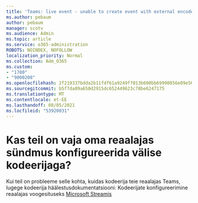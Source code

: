```yaml
---
title: 'Teams: live event - unable to create event with external encoder'
ms.author: pebaum
author: pebaum
manager: scotv
ms.audience: Admin
ms.topic: article
ms.service: o365-administration
ROBOTS: NOINDEX, NOFOLLOW
localization_priority: Normal
ms.collection: Adm_O365
ms.custom:
- "1780"
- "9000208"
ms.openlocfilehash: 2f219337bdda2b11fdf61a9249f7013b600bb69990856e09e56b5ae33ec33dda
ms.sourcegitcommit: b5f7da89a650d2915dc652449623c78be6247175
ms.translationtype: MT
ms.contentlocale: et-EE
ms.lasthandoff: 08/05/2021
ms.locfileid: "53920031"
---
```

# <a name="need-to-configure-your-live-event-with-an-external-encoder"></a>Kas teil on vaja oma reaalajas sündmus konfigureerida välise kodeerijaga?

Kui teil on probleeme selle kohta, kuidas kodeerija teie reaalajas Teams, lugege kodeerija häälestusdokumentatsiooni: Kodeerijate konfigureerimine reaalajas voogesituseks [Microsoft Streamis](https://docs.microsoft.com/stream/live-encoder-setup)